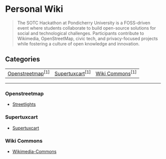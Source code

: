 <h1 align="left">Personal Wiki</h1>

> The SOTC Hackathon at Pondicherry University is a FOSS-driven event where students collaborate to build open-source solutions for social and technological challenges. Participants contribute to Wikimedia, OpenStreetMap, civic tech, and privacy-focused projects while fostering a culture of open knowledge and innovation.




## Categories
<table align="center">
<tbody>
<tr>
<td><a href="#openstreetmap">Openstreetmap</a><sup>[1]</sup></td>
<td><a href="#supertuxcart">Supertuxcart</a><sup>[1]</sup></td>
<td><a href="#wiki-commons">Wiki Commons</a><sup>[1]</sup></td>
</tr>
</tbody>
</table>

---




### Openstreetmap

<ul>
<li><a href="/openStreetMap/streetlights">Streetlights</a></li>
</ul>




### Supertuxcart

<ul>
<li><a href="/supertuxcart/supertuxcart">Supertuxcart</a></li>
</ul>




### Wiki Commons

<ul>
<li><a href="/wiki-commons/wikimedia-commons">Wikimedia-Commons</a></li>
</ul>

